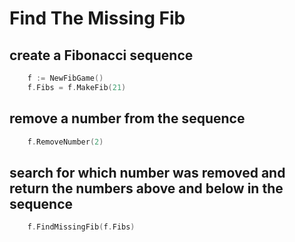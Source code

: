# Find The Missing Fib

## create a Fibonacci sequence

```go
    f := NewFibGame()
	f.Fibs = f.MakeFib(21)
```

## remove a number from the sequence

```go
    f.RemoveNumber(2)
```

## search for which number was removed and return the numbers above and below in the sequence

```go
    f.FindMissingFib(f.Fibs)
```
